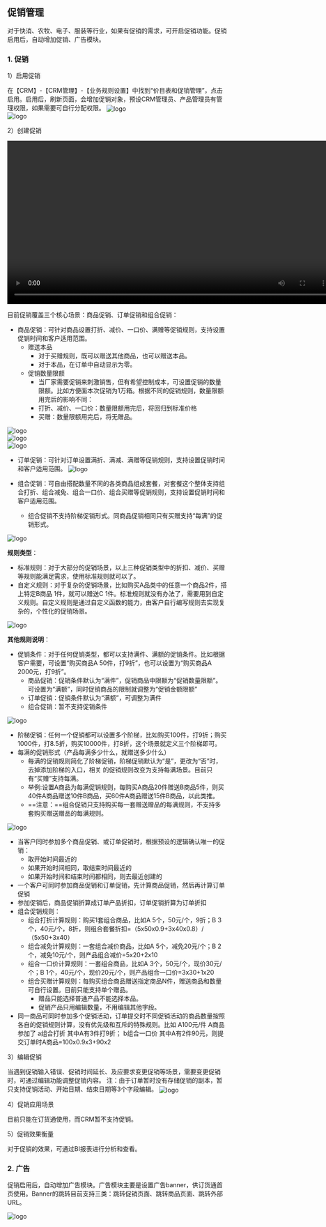 ## 促销管理

对于快消、农牧、电子、服装等行业，如果有促销的需求，可开启促销功能。促销启用后，自动增加促销、广告模块。

### 1. 促销

1）启用促销

在【CRM】-【CRM管理】-【业务规则设置】中找到“价目表和促销管理”，点击启用。启用后，刷新页面，会增加促销对象，预设CRM管理员、产品管理员有管理权限，如果需要可自行分配权限。
 <img src="image/启用促销.png"  alt="logo" align=center /> <br/>
 <img src="image/促销列表.png"  alt="logo" align=center /> <br/>
	 
2）创建促销

<video controls width="750">

    <source src="./media01/Promotion.mp4"
            type="video/webm">

    <source src="/media01/Promotion.mp4"
            type="video/mp4">

    Sorry, your browser doesn't support embedded videos.
</video>

目前促销覆盖三个核心场景：商品促销、订单促销和组合促销：
 
- 商品促销：可针对商品设置打折、减价、一口价、满赠等促销规则，支持设置促销时间和客户适用范围。
    - 赠送本品
        - 对于买赠规则，既可以赠送其他商品，也可以赠送本品。
        - 对于本品，在订单中自动显示为零。
    - 促销数量限额
        - 当厂家需要促销来刺激销售，但有希望控制成本，可设置促销的数量限额。比如方便面本次促销为1万箱。根据不同的促销规则，数量限额用完后的影响不同：
        - 打折、减价、一口价：数量限额用完后，将回归到标准价格
        - 买赠：数量限额用完后，将无赠品。

 <img src="image/商品促销.png"  alt="logo" align=center /> <br/>
 <img src="image/商品促销-满件打折.png"  alt="logo" align=center /> <br/>
 <img src="image/商品促销-满件买赠.png"  alt="logo" align=center /> <br/>
- 订单促销：可针对订单设置满折、满减、满赠等促销规则，支持设置促销时间和客户适用范围。
 <img src="image/订单促销-满赠.png"  alt="logo" align=center /> <br/>

- 组合促销：可自由搭配数量不同的各类商品组成套餐，对套餐这个整体支持组合打折、组合减免、组合一口价、组合买赠等促销规则，支持设置促销时间和客户适用范围。
    - 组合促销不支持阶梯促销形式。同商品促销相同只有买赠支持“每满”的促销形式。

 <img src="image/组合促销灰阶梯.png"  alt="logo" align=center /> <br/>
   

**规则类型**：
- 标准规则：对于大部分的促销场景，以上三种促销类型中的折扣、减价、买赠等规则能满足需求，使用标准规则就可以了。
- 自定义规则：对于复杂的促销场景，比如购买A品类中的任意一个商品2件，搭上特定B商品 1件，就可以赠送C 1件。标准规则就没有办法了，需要用到自定义规则。自定义规则是通过自定义函数的能力，由客户自行编写规则去实现复杂的，个性化的促销场景。 

 <img src="image/促销-自定义规则.png"  alt="logo" align=center /> <br/>

**其他规则说明**：
- 促销条件：对于任何促销类型，都可以支持满件、满额的促销条件。比如根据客户需要，可设置“购买商品A 50件，打9折”，也可以设置为“购买商品A 2000元，打9折”。
  - 商品促销：促销条件默认为“满件”，促销商品中限额为“促销数量限额”。可设置为“满额”，同时促销商品的限制就调整为“促销金额限额”
  - 订单促销：促销条件默认为“满额”，可调整为满件
  - 组合促销：暂不支持促销条件

 <img src="image/促销-促销条件.png"  alt="logo" align=center /> <br/>

- 阶梯促销：任何一个促销都可以设置多个阶梯，比如购买100件，打9折；购买1000件，打8.5折，购买10000件，打8折，这个场景就定义三个阶梯即可。
- 每满的促销形式（产品每满多少什么，就赠送多少什么）
    - 每满的促销规则简化了阶梯促销，阶梯促销默认为“是”，更改为“否”时，去掉添加阶梯的入口，相关 的促销规则改变为支持每满场景。目前只有“买赠”支持每满。
    - 举例:设置A商品为每满促销规则，每购买A商品20件赠送B商品5件，则买40件A商品赠送10件B商品，买60件A商品赠送15件B商品，以此类推。
    - ==注意：==组合促销只支持购买每一套赠送赠品的每满规则，不支持多套购买赠送赠品的每满规则。

<img src="image/组合买赠每满.png"  alt="logo" align=center /> <br/>

- 当客户同时参加多个商品促销、或订单促销时，根据预设的逻辑确认唯一的促销：
    - 取开始时间最近的
    - 如果开始时间相同，取结束时间最近的
    - 如果开始时间和结束时间都相同，则去最近创建的
- 一个客户可同时参加商品促销和订单促销，先计算商品促销，然后再计算订单促销
- 参加促销后，商品促销折算成订单产品折扣，订单促销折算为订单折扣
- 组合促销规则：
    - 组合打折计算规则：购买1套组合商品，比如A 5个，50元/个，9折；B 3个，40元/个，8折，则组合套餐折扣=（5x50x0.9+3x40x0.8）/（5x50+3x40）
    - 组合减免计算规则：一套组合减价商品，比如A 5个，减免20元/个；B 2个，减免10元/个，则产品组合减价=5x20+2x10
    - 组合一口价计算规则：一套组合商品，比如A 3个，50元/个，现价30元/个；B 1个，40元/个，现价20元/个，则产品组合一口价=3x30+1x20
    - 组合买赠计算规则：每购买组合商品赠送指定商品N件，赠送商品和数量可自行设置。目前只能支持单个赠品。
      - 赠品只能选择普通产品不能选择本品。
      - 促销产品只用编辑数量，不用编辑其他字段。
- 同一商品可同时参加多个促销活动，订单提交时不同促销活动的商品数量按照各自的促销规则计算，没有优先级和互斥的特殊规则。比如 A100元/件 A商品参加了 a组合打折 其中A有3件打9折； b组合一口价 其中A有2件90元，则提交订单时A商品=100x0.9x3+90x2


3）编辑促销

当遇到促销输入错误、促销时间延长、及应要求变更促销等场景，需要变更促销时，可通过编辑功能调整促销内容。
注：由于订单暂时没有存储促销的副本，暂只支持促销活动、开始日期、结束日期等3个字段编辑。
 <img src="image/编辑促销.png"  alt="logo" align=center /> <br/>


4）促销应用场景

目前只能在订货通使用，而CRM暂不支持促销。


5）促销效果衡量

对于促销的效果，可通过BI报表进行分析和查看。


### 2. 广告
促销启用后，自动增加广告模块。广告模块主要是设置广告banner，供订货通首页使用。Banner的跳转目前支持三类：跳转促销页面、跳转商品页面、跳转外部URL。

 <img src="image/新建广告.png"  alt="logo" align=center /> <br/>


